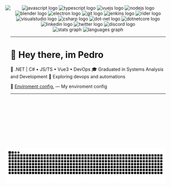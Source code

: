 <img align="left" height="450" src="https://media.tenor.com/Os38-K7VHL4AAAAM/shibainu-typing.gif"  />
<div align="center">
  <img src="https://cdn.jsdelivr.net/gh/devicons/devicon/icons/javascript/javascript-original.svg" height="37" alt="javascript logo"  />
  <img src="https://cdn.jsdelivr.net/gh/devicons/devicon/icons/typescript/typescript-original.svg" height="37" alt="typescript logo"  />
  <img src="https://cdn.jsdelivr.net/gh/devicons/devicon/icons/vuejs/vuejs-original.svg" height="37" alt="vuejs logo"  />
  <img src="https://skillicons.dev/icons?i=nodejs" height="37" alt="nodejs logo"  />
  <img src="https://skillicons.dev/icons?i=blender" height="37" alt="blender logo"  />
  <img src="https://skillicons.dev/icons?i=electron" height="37" alt="electron logo"  />
  <img src="https://skillicons.dev/icons?i=git" height="37" alt="git logo"  />
  <img src="https://skillicons.dev/icons?i=jenkins" height="37" alt="jenkins logo"  />
  <img src="https://skillicons.dev/icons?i=rider" height="37" alt="rider logo"  />
  <img src="https://skillicons.dev/icons?i=visualstudio" height="37" alt="visualstudio logo"  />
  <img src="https://cdn.jsdelivr.net/gh/devicons/devicon/icons/csharp/csharp-original.svg" height="37" alt="csharp logo"  />
  <img src="https://cdn.jsdelivr.net/gh/devicons/devicon/icons/dot-net/dot-net-original.svg" height="37" alt="dot-net logo"  />
  <img src="https://cdn.jsdelivr.net/gh/devicons/devicon/icons/dotnetcore/dotnetcore-original.svg" height="37" alt="dotnetcore logo"  />
</div>

<div align="center">
  <img src="https://raw.githubusercontent.com/maurodesouza/profile-readme-generator/master/src/assets/icons/social/linkedin/default.svg" width="52" height="40" alt="linkedin logo"  />
  <img src="https://raw.githubusercontent.com/maurodesouza/profile-readme-generator/master/src/assets/icons/social/twitter/default.svg" width="52" height="40" alt="twitter logo"  />
  <img src="https://raw.githubusercontent.com/maurodesouza/profile-readme-generator/master/src/assets/icons/social/discord/default.svg" width="52" height="40" alt="discord logo"  />
</div>

<div align="center">
  <img src="https://github-readme-stats.vercel.app/api?username=VoidPep&hide_title=true&hide_rank=true&show_icons=true&include_all_commits=true&count_private=true&disable_animations=false&theme=dracula&locale=en&hide_border=false&order=1" height="120" alt="stats graph"  />
  <img src="https://github-readme-stats.vercel.app/api/top-langs?username=VoidPep&locale=en&hide_title=false&layout=compact&card_width=320&langs_count=5&theme=dracula&hide_border=false&order=2" height="120" alt="languages graph"  />
</div>

---
# 👋 Hey there, im Pedro

🎯 .NET | C# • JS/TS • Vue3 • DevOps
🎓 Graduated in Systems Analysis and Development
🚀 Exploring devops and automations

🔹 [Enviroment config.](https://github.com/VoidPep/enviroment-config) — My enviroment config

---
<img src="https://raw.githubusercontent.com/VoidPep/VoidPep/output/snake.svg" alt="Snake animation" />
